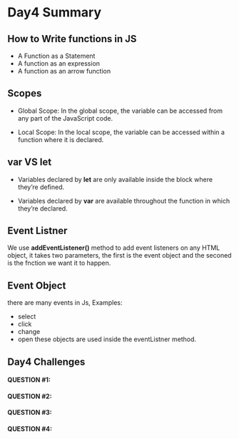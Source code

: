 # Day4 Summary

## How to Write functions in JS
-  A Function as a Statement
- A function as an expression
- A function as an arrow function


## Scopes 
- Global Scope: In the global scope, the variable can be accessed from any part of the JavaScript code.

- Local Scope: In the local scope, the variable can be accessed within a function where it is declared.

## var VS let 
- Variables declared by **let** are only available inside the block where they’re defined.

- Variables declared by **var** are available throughout the function in which they’re declared.

## Event Listner 
We use **addEventListener()** method  to add event listeners on any HTML object, it takes two parameters, the first is the event object and the seconed is the fnction we want it to happen.

## Event Object
there are many events in Js, Examples:
-  select
- click
- change
- open
 these objects are used inside the eventListner method.


## Day4 Challenges 
#### QUESTION #1:

#### 	QUESTION #2:

#### 	QUESTION #3:

#### 	QUESTION #4:




